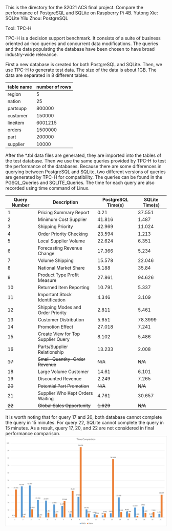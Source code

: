 This is the directory for the S2021 ACS final project.
Compare the performance of PostgreSQL and SQLite on Raspberry Pi 4B.
Yutong Xie: SQLite
Yilu Zhou: PostgreSQL

Tool: TPC-H

TPC-H is a decision support benchmark. It consists of a suite of business oriented ad-hoc queries and concurrent data modifications. The queries and the data populating the database have been chosen to have broad industry-wide relevance.

First a new database is created for both PostgreSQL and SQLite. Then, we use TPC-H to generate test data. The size of the data is about 1GB. The data are separated in 8 different tables.

|table name|number of rows|
|----|----|
|region|5|
|nation|25|
|partsupp|800000|
|customer|150000|
|lineitem|6001215|
|orders|1500000|
|part|200000|
|supplier|10000|

After the *.tbl data files are generated, they are imported into the tables of the test database. Then we use the same queries provided by TPC-H to test the performance of the databases. Because there are some differences in querying between PostgreSQL and SQLite, two different versions of queries are generated by TPC-H for compatibility. The queries can be found in the PGSQL_Queries and SQLITE_Queries. The time for each query are also recorded using time command of Linux.

|Query Number|Description|PostgreSQL Time(s)|SQLite Time(s)|
|-------|-----------|--------------|----------|
1|Pricing Summary Report|0.21|37.551|
2|Minimum Cost Supplier|41.816|1.487|
3|Shipping Priority|42.969|11.024|
4|Order Priority Checking|23.594|1.213|
5|Local Supplier Volume|22.624|6.351|
6|Forecasting Revenue Change|17.366|5.234|
7|Volume Shipping|15.578|22.046|
8|National Market Share|5.188|35.84|
9|Product Type Profit Measure|27.861|94.626|
10|Returned Item Reporting|10.791|5.337|
11|Important Stock Identification|4.346|3.109|
12|Shipping Modes and Order Priority|2.811|5.461|
13|Customer Distribution|5.651|78.3999|
14|Promotion Effect|27.018|7.241|
15|Create View for Top Supplier Query|8.102|5.486|
16|Parts/Supplier Relationship|13.233|2.008|
~~17~~|~~Small-Quantity-Order Revenue~~|~~N/A~~|~~N/A~~|
18|Large Volume Customer|14.61|6.101|
19|Discounted Revenue|2.249|7.265|
~~20~~|~~Potential Part Promotion~~|~~N/A~~|~~N/A~~|
21|Supplier Who Kept Orders Waiting|4.761|30.657|
~~22~~|~~Global Sales Opportunity~~|~~1.629~~|~~N/A~~|

It is worth noting that for query 17 and 20, both database cannot complete the query in 15 minutes. For query 22, SQLite cannot complete the query in 15 minutes. As a result, query 17, 20, and 22 are not considered in final performance comparison.
![Tux, the Linux mascot](Picture1.jpg)

